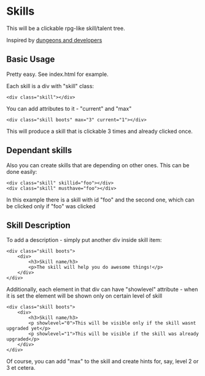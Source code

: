 Skills
======

This will be a clickable rpg-like skill/talent tree.

Inspired by [dungeons and developers](http://www.dungeonsanddevelopers.com)

## Basic Usage

Pretty easy. See index.html for example.

Each skill is a div with "skill" class:

    <div class="skill"></div>

You can add attributes to it - "current" and "max"

    <div class="skill boots" max="3" current="1"></div>

This will produce a skill that is clickable 3 times and already clicked once.

## Dependant skills

Also you can create skills that are depending on other ones. This can be done easily:

    <div class="skill" skillid="foo"></div>
    <div class="skill" musthave="foo"></div>

In this example there is a skill with id "foo" and the second one, which can be clicked only
if "foo" was clicked

## Skill Description

To add a description - simply put another div inside skill item:

    <div class="skill boots">
        <div>
            <h3>Skill name/h3>
            <p>The skill will help you do awesome things!</p>
        </div>
    </div>

Additionally, each element in that div can have "showlevel" attribute - when it is set the
element will be shown only on certain level of skill

    <div class="skill boots">
        <div>
            <h3>Skill name/h3>
            <p showlevel="0">This will be visible only if the skill wasnt upgraded yet</p>
            <p showlevel="1">This will be visible if the skill was already upgraded</p>
        </div>
    </div>

Of course, you can add "max" to the skill and create hints for, say, level 2 or 3 et cetera.